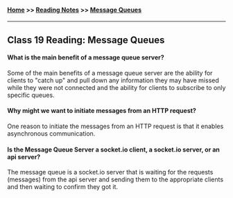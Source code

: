 #### [Home](https://joelmwatson.github.io) >> [Reading Notes](https://joelmwatson.github.io/reading-notes) >> [Message Queues](https://JoelMWatson.github.io/reading-notes/class-19-reading)

---

## Class 19 Reading: Message Queues

#### What is the main benefit of a message queue server?

Some of the main benefits of a message queue server are the ability for clients to
"catch up" and pull down any information they may have missed while they were not
connected and the ability for clients to subscribe to only specific queues.

#### Why might we want to initiate messages from an HTTP request?

One reason to initiate the messages from an HTTP request is that it enables
asynchronous communication.

#### Is the Message Queue Server a socket.io client, a socket.io server, or an api server?

The message queue is a socket.io server that is waiting for the requests (messages)
from the api server and sending them to the appropriate clients and then waiting
to confirm they got it.
